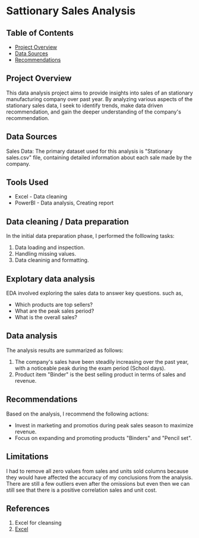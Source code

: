 # Sattionary Sales Analysis

## Table of Contents

- [Project Overview](#project-overview)
- [Data Sources](#data-sources)
- [Recommendations](#recommendations)


## Project Overview

This data analysis project aims to provide insights into sales of an stationary manufacturing company over past year. By analyzing various aspects of the stationary sales data, I seek to identify trends, make data driven recommendation, and gain the deeper understanding of the company's recommendation.

## Data Sources

Sales Data: The primary dataset used for this analysis is "Stationary sales.csv" file, containing detailed information about each sale made by the company.

## Tools Used

- Excel - Data cleaning
- PowerBI - Data analysis, Creating report

## Data cleaning / Data preparation

In the initial data preparation phase, I performed the folllowing tasks:
 1. Data loading and inspection.
 2. Handling missing values.
 3. Data cleaninig and formatting.

## Explotary data analysis
EDA involved exploring the sales data to answer key questions. such as,

- Which products are top sellers?
- What are the peak sales period?
- What is the overall sales?

## Data analysis

The analysis results are summarized as follows:
1. The company's sales have been steadily increasing over the past year, with a noticeable peak during the exam period (School days).
2. Product item "Binder" is the best selling product in terms of sales and revenue.

## Recommendations

Based on the analysis, I recommend the following actions:
- Invest in marketing and promotios during peak sales season to maximize revenue.
- Focus on expanding and promoting products "Binders" and "Pencil set".

## Limitations

I had to remove all zero values from sales and units sold columns because they would have affected the accuracy of my conclusions from the analysis. There are still a few outliers even after the omissions but even then we can still see that there is a positive correlation sales and unit cost.

## References

1. Excel for cleansing
2. [Excel](www.microsoft.com)




